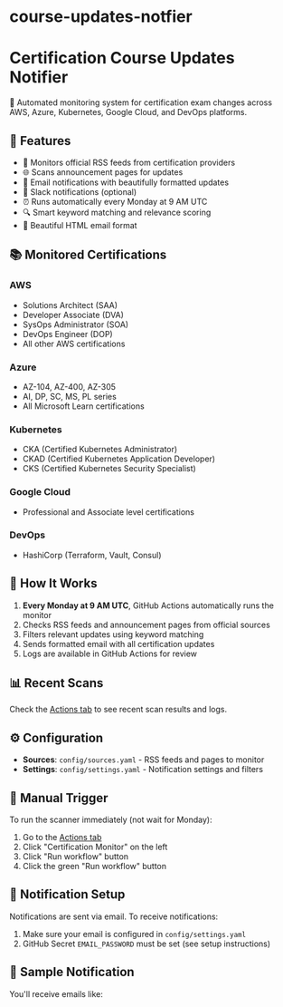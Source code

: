 # course-updates-notfier

# Certification Course Updates Notifier

🔔 Automated monitoring system for certification exam changes across AWS, Azure, Kubernetes, Google Cloud, and DevOps platforms.

## 🎯 Features

- 📡 Monitors official RSS feeds from certification providers
- 🌐 Scans announcement pages for updates
- 📧 Email notifications with beautifully formatted updates
- 💬 Slack notifications (optional)
- ⏰ Runs automatically every Monday at 9 AM UTC
- 🔍 Smart keyword matching and relevance scoring
- 🎨 Beautiful HTML email format

## 📚 Monitored Certifications

### AWS
- Solutions Architect (SAA)
- Developer Associate (DVA)
- SysOps Administrator (SOA)
- DevOps Engineer (DOP)
- All other AWS certifications

### Azure
- AZ-104, AZ-400, AZ-305
- AI, DP, SC, MS, PL series
- All Microsoft Learn certifications

### Kubernetes
- CKA (Certified Kubernetes Administrator)
- CKAD (Certified Kubernetes Application Developer)
- CKS (Certified Kubernetes Security Specialist)

### Google Cloud
- Professional and Associate level certifications

### DevOps
- HashiCorp (Terraform, Vault, Consul)

## 🚀 How It Works

1. **Every Monday at 9 AM UTC**, GitHub Actions automatically runs the monitor
2. Checks RSS feeds and announcement pages from official sources
3. Filters relevant updates using keyword matching
4. Sends formatted email with all certification updates
5. Logs are available in GitHub Actions for review

## 📊 Recent Scans

Check the [Actions tab](../../actions) to see recent scan results and logs.

## ⚙️ Configuration

- **Sources**: `config/sources.yaml` - RSS feeds and pages to monitor
- **Settings**: `config/settings.yaml` - Notification settings and filters

## 🔧 Manual Trigger

To run the scanner immediately (not wait for Monday):

1. Go to the [Actions tab](../../actions)
2. Click "Certification Monitor" on the left
3. Click "Run workflow" button
4. Click the green "Run workflow" button

## 📧 Notification Setup

Notifications are sent via email. To receive notifications:
1. Make sure your email is configured in `config/settings.yaml`
2. GitHub Secret `EMAIL_PASSWORD` must be set (see setup instructions)

## 🔔 Sample Notification

You'll receive emails like:
